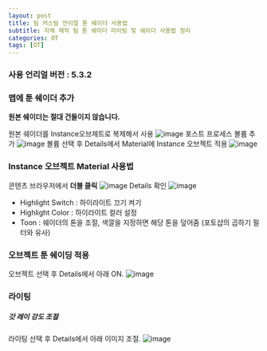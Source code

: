 ```yaml
---
layout: post
title: 팀 커스텀 언리얼 툰 쉐이더 사용법
subtitle: 자체 제작 팀 툰 쉐이더 라이팅 및 쉐이더 사용법 정리
categories: OT
tags: [OT]
---
```

### 사용 언리얼 버전 : 5.3.2

### 맵에 툰 쉐이더 추가

**원본 쉐이더는 절대 건들이지 않습니다.**

원본 쉐이더를 Instance오브제트로 복제해서 사용
![image](https://github.com/OvenTD/OvenTD.github.io/assets/155340997/05321c12-7791-4220-b24c-3d516a24008a)
포스트 프로세스 볼륨 추가
![image](https://github.com/OvenTD/OvenTD.github.io/assets/155340997/400d3e60-fd40-4556-8c95-2a8846279c91)
볼륨 선택 후 Details에서 Material에 Instance 오브젝트 적용
![image](https://github.com/OvenTD/OvenTD.github.io/assets/155340997/000bedd7-7c54-427a-a3d6-deedff803e1b)




### Instance 오브젝트 Material 사용법
콘텐츠 브라우저에서 **더블 클릭**
![image](https://github.com/OvenTD/OvenTD.github.io/assets/155340997/cc9bceb8-85af-441e-873f-d9f61aff5891)
Details 확인
![image](https://github.com/OvenTD/OvenTD.github.io/assets/155340997/7bf10ed2-756f-43ee-bbcd-2a0a538e5379)
- Highlight Switch : 하이라이트 끄기 켜기
- Highlight Color  : 하이라이트 컬러 설정
- Toon             : 쉐이더의 톤을 조절, 색깔을 지정하면 해당 톤을 덮어줌 (포토샵의 곱하기 필터와 유사)


### 오브젝트 툰 쉐이딩 적용
오브젝트 선택 후 Details에서 아래 ON.
![image](https://github.com/OvenTD/OvenTD.github.io/assets/155340997/2a61bba6-b361-459c-9db1-c09a0721cfe7)


### 라이팅
##### 갓 레이 강도 조절
라이팅 선택 후 Details에서 아래 이미지 조절.
![image](https://github.com/OvenTD/OvenTD.github.io/assets/155340997/a0e8190f-4641-460d-aa7d-60e4713b5dbb)

